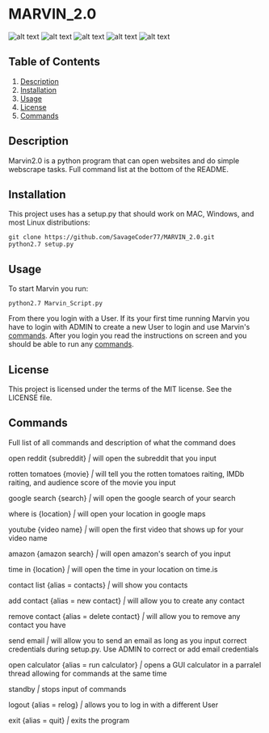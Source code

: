 # MARVIN_2.0
![alt text](https://img.shields.io/github/license/SavageCoder77/MARVIN_2.0.svg)
![alt text](https://img.shields.io/github/stars/SavageCoder77/MARVIN_2.0.svg)
![alt text](https://img.shields.io/github/forks/SavageCoder77/MARVIN_2.0.svg)
![alt text](https://img.shields.io/github/issues/SavageCoder77/MARVIN_2.0.svg)
![alt text](https://img.shields.io/badge/Marvin%20Version-0.0.5-brightgreen.svg)

## Table of Contents
1. [Description](#description)
2. [Installation](#installation)
3. [Usage](#usage)
4. [License](#license)
5. [Commands](#commands)

## Description
Marvin2.0 is a python program that can open websites and do simple webscrape tasks. Full command list at the bottom of the README.

## Installation
This project uses has a setup.py that should work on MAC, Windows, and most Linux distributions:
```
git clone https://github.com/SavageCoder77/MARVIN_2.0.git
python2.7 setup.py
```

## Usage
To start Marvin you run:
```
python2.7 Marvin_Script.py
```
From there you login with a User. If its your first time running Marvin you have to login with ADMIN to create a new User to login and use Marvin's [commands](#commands). After you login you read the instructions on screen and you should be able to run any [commands](#commands).

## License
This project is licensed under the terms of the MIT license. See the LICENSE file.

## Commands
Full list of all commands and description of what the command does


open reddit {subreddit} _|_ will open the subreddit that you input


rotten tomatoes {movie} _|_ will tell you the rotten tomatoes raiting, IMDb raiting, and audience score of the movie you input


google search {search}  _|_ will open the google search of your search


where is {location} _|_ will open your location in google maps


youtube {video name} _|_ will open the first video that shows up for your video name


amazon {amazon search}  _|_ will open amazon's search of you input


time in {location} _|_ will open the time in your location on time.is


contact list {alias = contacts} _|_ will show you contacts  


add contact {alias = new contact} _|_ will allow you to create any contact  


remove contact {alias = delete contact} _|_ will allow you to remove any contact you have


send email _|_ will allow you to send an email as long as you input correct credentials during setup.py. Use ADMIN to correct or add email credentials


open calculator {alias = run calculator} _|_ opens a GUI calculator in a parralel thread allowing for commands at the same time


standby _|_ stops input of commands


logout {alias = relog} _|_ allows you to log in with a different User


exit {alias = quit} _|_ exits the program
